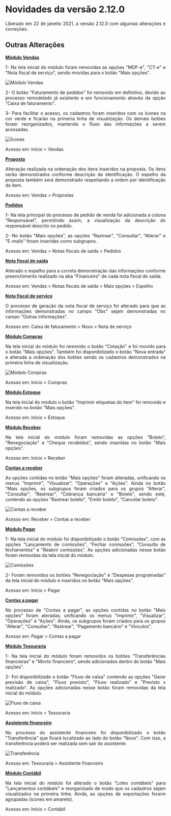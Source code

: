 <div align= "justify">

# Novidades da versão 2.12.0

Liberado em 22 de janeito 2021, a versão 2.12.0 com algumas alterações e correções.

## **Outras Alterações**


<!--******************************************************************
                                INÍCIO
********************************************************************-->



<!--******************************************************************
                                VENDAS
********************************************************************-->


**<u>Módulo Vendas</u>**

1-  Na tela inicial do módulo foram removidas as opções "MDF-e", "CT-e" e "Nota fiscal de serviço", sendo movidas para o botão "Mais opções".

![Módulo Vendas](../Img/versao_2.12.0/moduloVendas.png)

2- O botão "Faturamento de pedidos" foi removido em definitivo, devido ao processo remodelado já existente e em funcionamento através da opção "Caixa de faturamento".

3- Para facilitar o acesso, os cadastros foram inseridos com os ícones na cor verde e ficarão na primeira linha de visualização. Os demais botões foram reorganizados, mantendo o fluxo das informações a serem acessadas.

![Ícones](../Img/versao_2.12.0/icones.png)

Acesso em: Início > Vendas

**<u>Proposta</u>**

Alteração realizada na ordenação dos itens inseridos na proposta. Os itens serão demonstrados conforme descrição da identificação. 
O espelho da proposta também será demonstrado respeitando a ordem por identificação do item.

Acesso em: Vendas > Propostas

**<u>Pedidos**</u>

1- Na tela principal do processo de pedido de venda foi adicionada a coluna "Responsável", permitindo assim, a visualização da descrição do responsável descrito no pedido.

2- No botão "Mais opções", as opções "Rastrear", "Consultar", "Alterar" e "E-mails" foram inseridas como subgrupos. 

Acesso em: Vendas > Notas fiscais de saída > Pedidos

**<u>Nota fiscal de saída</u>**

Alterado o espelho para a correta demonstração das informações conforme preenchimento realizado na aba "Financeiro" de cada nota fiscal de saída.

Acesso em: Vendas > Notas fiscais de saída > Mais opções > Espelho

**<u>Nota fiscal de serviço</u>**

O processo de geração da nota fiscal de serviço foi alterado para que as informações demonstradas no campo "Obs" sejam demonstradas no campo "Outras informações".

Acesso em: Caixa de faturamento > Novo > Nota de serviço


<!--******************************************************************
                                COMPRAS
********************************************************************-->

**<u>Módulo Compras</u>**

Na tela inicial do módulo foi removido o botão "Cotação" e foi movido para o botão "Mais opções". Também foi disponibilizado o botão "Nova entrada" e alterada a ordenação dos botões sendo os cadastros demonstrados na primeira linha de visualização.

![Módulo Compras](../Img/versao_2.12.0/moduloCompras.png)

Acesso em: Início > Compras


<!--******************************************************************
                                ESTOQUE
********************************************************************-->

**<u>Módulo Estoque</u>**

Na tela inicial do módulo o botão "Imprimir etiquetas do item" foi removido e inserido no botão "Mais opções".

Acesso em: Início > Estoque


<!--******************************************************************
                                RECEBER
********************************************************************-->

**<u>Módulo Receber</u>**

Na tela inicial do módulo foram removidas as opções "Boleto", "Renegociação" e "Cheque recebidos", sendo inseridas no botão "Mais opções".

Acesso em: Início > Receber

**<u>Contas a receber</u>**

As opções contidas no botão "Mais opções" foram alteradas, unificando os menus "Imprimir", "Visualizar", "Operações" e "Ações". Ainda no botão "Mais opções, os subgrupos foram criados para os grupos "Alterar", "Consultar", "Rastrear", "Cobrança bancária" e "Boleto", sendo este, contendo as opções "Rastrear boleto", "Emitir boleto", "Cancelar boleto". 

![Contas a receber](../Img/versao_2.12.0/contasReceber.png)

Acesso em: Receber > Contas a receber

<!--******************************************************************
                                PAGAR
********************************************************************-->

**<u>Módulo Pagar</u>**

1- Na tela inicial do módulo foi disponibilizado o botão "Comissões", com as opções "Lançamento de comissões", "Fechar comissões", "Consulta de fechamentos" e "Reabrir comissões". As opções adicionadas nesse botão foram removidas da tela inicial do módulo.

![Comissões](../Img/Versao_2.12.0/pagarComissoes.png)

2- Foram removidos os botões "Renegociação" e "Despesas programadas" da tela inicial do módulo e inseridos no botão "Mais opções".

Acesso em: Início > Pagar

**<u>Contas a pagar</u>**

No processo de "Contas a pagar", as opções contidas no botão "Mais opções" foram ateradas, unificando os menus "Imprimir", "Visualizar", "Operações" e "Ações". Ainda, os subgrupos foram criados para os grupos "Alterar", "Consultar", "Rastrear", "Pagamento bancário" e "Vínculos".

Acesso em: Pagar > Contas a pagar

<!--******************************************************************
                                TESOURARIA
********************************************************************-->

**<u>Módulo Tesouraria</u>**

1- Na tela inicial do módulo foram removidos os botões "Transferências financeiras" e "Movto financeiro", sendo adicionados dentro do botão "Mais opções".

2- Foi disponibilizado o botão "Fluxo de caixa" contendo as opções "Gerar previsão de caixa", "Fluxo previsto", "Fluxo realizado" e "Previsto x realizado". As opções adicionadas nesse botão foram removidas da tela inicial do módulo.

![Fluxo de caixa](../Img/Versao_2.12.0/tesourariaFluxoCaixa.png)

Acesso em: Início > Tesouraria

**<u>Assistente financeiro</u>**

No processo do assistente financeiro foi disponibilizado o botão "Transferência" que ficará localizado ao lado do botão "Novo". Com isso, a transferência poderá ser realizada sem sair do assistente.

![Transferência](../Img/Versao_2.12.0/transferencia.png)

Acesso em: Tesouraria > Assistente financeiro

<!--******************************************************************
                                CONTÁBIL
********************************************************************-->

**<u>Módulo Contábil</u>**

Na tela inicial do módulo foi alterado o botão "Lotes contábeis" para "Lançamentos contábeis" e reorganizado de modo que os cadastros sejam visualizados na primeira linha. Ainda, as opções de exportações forarm agrupadas (ícones em amarelo).

Acesso em: Início > Contábil


</div>